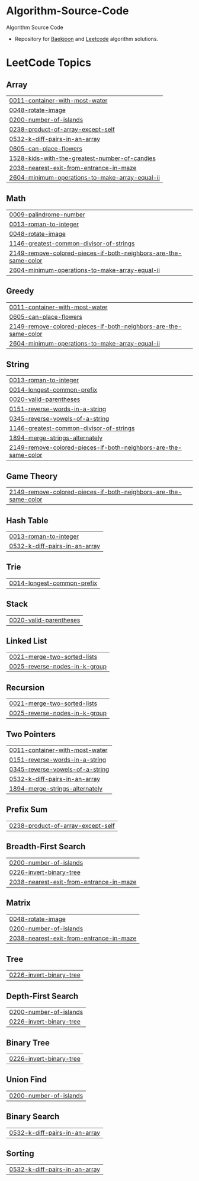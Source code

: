 # Algorithm-Source-Code
Algorithm Source Code


 - Repository for [Baekjoon](https://https://www.acmicpc.net/step) and [Leetcode](https://leetcode.com/) algorithm solutions.

 
<!---LeetCode Topics Start-->
# LeetCode Topics
## Array
|  |
| ------- |
| [0011-container-with-most-water](https://github.com/cocokaribou/Algorithm-Test/tree/master/0011-container-with-most-water) |
| [0048-rotate-image](https://github.com/cocokaribou/Algorithm-Test/tree/master/0048-rotate-image) |
| [0200-number-of-islands](https://github.com/cocokaribou/Algorithm-Test/tree/master/0200-number-of-islands) |
| [0238-product-of-array-except-self](https://github.com/cocokaribou/Algorithm-Test/tree/master/0238-product-of-array-except-self) |
| [0532-k-diff-pairs-in-an-array](https://github.com/cocokaribou/Algorithm-Test/tree/master/0532-k-diff-pairs-in-an-array) |
| [0605-can-place-flowers](https://github.com/cocokaribou/Algorithm-Test/tree/master/0605-can-place-flowers) |
| [1528-kids-with-the-greatest-number-of-candies](https://github.com/cocokaribou/Algorithm-Test/tree/master/1528-kids-with-the-greatest-number-of-candies) |
| [2038-nearest-exit-from-entrance-in-maze](https://github.com/cocokaribou/Algorithm-Test/tree/master/2038-nearest-exit-from-entrance-in-maze) |
| [2604-minimum-operations-to-make-array-equal-ii](https://github.com/cocokaribou/Algorithm-Test/tree/master/2604-minimum-operations-to-make-array-equal-ii) |
## Math
|  |
| ------- |
| [0009-palindrome-number](https://github.com/cocokaribou/Algorithm-Test/tree/master/0009-palindrome-number) |
| [0013-roman-to-integer](https://github.com/cocokaribou/Algorithm-Test/tree/master/0013-roman-to-integer) |
| [0048-rotate-image](https://github.com/cocokaribou/Algorithm-Test/tree/master/0048-rotate-image) |
| [1146-greatest-common-divisor-of-strings](https://github.com/cocokaribou/Algorithm-Test/tree/master/1146-greatest-common-divisor-of-strings) |
| [2149-remove-colored-pieces-if-both-neighbors-are-the-same-color](https://github.com/cocokaribou/Algorithm-Test/tree/master/2149-remove-colored-pieces-if-both-neighbors-are-the-same-color) |
| [2604-minimum-operations-to-make-array-equal-ii](https://github.com/cocokaribou/Algorithm-Test/tree/master/2604-minimum-operations-to-make-array-equal-ii) |
## Greedy
|  |
| ------- |
| [0011-container-with-most-water](https://github.com/cocokaribou/Algorithm-Test/tree/master/0011-container-with-most-water) |
| [0605-can-place-flowers](https://github.com/cocokaribou/Algorithm-Test/tree/master/0605-can-place-flowers) |
| [2149-remove-colored-pieces-if-both-neighbors-are-the-same-color](https://github.com/cocokaribou/Algorithm-Test/tree/master/2149-remove-colored-pieces-if-both-neighbors-are-the-same-color) |
| [2604-minimum-operations-to-make-array-equal-ii](https://github.com/cocokaribou/Algorithm-Test/tree/master/2604-minimum-operations-to-make-array-equal-ii) |
## String
|  |
| ------- |
| [0013-roman-to-integer](https://github.com/cocokaribou/Algorithm-Test/tree/master/0013-roman-to-integer) |
| [0014-longest-common-prefix](https://github.com/cocokaribou/Algorithm-Test/tree/master/0014-longest-common-prefix) |
| [0020-valid-parentheses](https://github.com/cocokaribou/Algorithm-Test/tree/master/0020-valid-parentheses) |
| [0151-reverse-words-in-a-string](https://github.com/cocokaribou/Algorithm-Test/tree/master/0151-reverse-words-in-a-string) |
| [0345-reverse-vowels-of-a-string](https://github.com/cocokaribou/Algorithm-Test/tree/master/0345-reverse-vowels-of-a-string) |
| [1146-greatest-common-divisor-of-strings](https://github.com/cocokaribou/Algorithm-Test/tree/master/1146-greatest-common-divisor-of-strings) |
| [1894-merge-strings-alternately](https://github.com/cocokaribou/Algorithm-Test/tree/master/1894-merge-strings-alternately) |
| [2149-remove-colored-pieces-if-both-neighbors-are-the-same-color](https://github.com/cocokaribou/Algorithm-Test/tree/master/2149-remove-colored-pieces-if-both-neighbors-are-the-same-color) |
## Game Theory
|  |
| ------- |
| [2149-remove-colored-pieces-if-both-neighbors-are-the-same-color](https://github.com/cocokaribou/Algorithm-Test/tree/master/2149-remove-colored-pieces-if-both-neighbors-are-the-same-color) |
## Hash Table
|  |
| ------- |
| [0013-roman-to-integer](https://github.com/cocokaribou/Algorithm-Test/tree/master/0013-roman-to-integer) |
| [0532-k-diff-pairs-in-an-array](https://github.com/cocokaribou/Algorithm-Test/tree/master/0532-k-diff-pairs-in-an-array) |
## Trie
|  |
| ------- |
| [0014-longest-common-prefix](https://github.com/cocokaribou/Algorithm-Test/tree/master/0014-longest-common-prefix) |
## Stack
|  |
| ------- |
| [0020-valid-parentheses](https://github.com/cocokaribou/Algorithm-Test/tree/master/0020-valid-parentheses) |
## Linked List
|  |
| ------- |
| [0021-merge-two-sorted-lists](https://github.com/cocokaribou/Algorithm-Test/tree/master/0021-merge-two-sorted-lists) |
| [0025-reverse-nodes-in-k-group](https://github.com/cocokaribou/Algorithm-Test/tree/master/0025-reverse-nodes-in-k-group) |
## Recursion
|  |
| ------- |
| [0021-merge-two-sorted-lists](https://github.com/cocokaribou/Algorithm-Test/tree/master/0021-merge-two-sorted-lists) |
| [0025-reverse-nodes-in-k-group](https://github.com/cocokaribou/Algorithm-Test/tree/master/0025-reverse-nodes-in-k-group) |
## Two Pointers
|  |
| ------- |
| [0011-container-with-most-water](https://github.com/cocokaribou/Algorithm-Test/tree/master/0011-container-with-most-water) |
| [0151-reverse-words-in-a-string](https://github.com/cocokaribou/Algorithm-Test/tree/master/0151-reverse-words-in-a-string) |
| [0345-reverse-vowels-of-a-string](https://github.com/cocokaribou/Algorithm-Test/tree/master/0345-reverse-vowels-of-a-string) |
| [0532-k-diff-pairs-in-an-array](https://github.com/cocokaribou/Algorithm-Test/tree/master/0532-k-diff-pairs-in-an-array) |
| [1894-merge-strings-alternately](https://github.com/cocokaribou/Algorithm-Test/tree/master/1894-merge-strings-alternately) |
## Prefix Sum
|  |
| ------- |
| [0238-product-of-array-except-self](https://github.com/cocokaribou/Algorithm-Test/tree/master/0238-product-of-array-except-self) |
## Breadth-First Search
|  |
| ------- |
| [0200-number-of-islands](https://github.com/cocokaribou/Algorithm-Test/tree/master/0200-number-of-islands) |
| [0226-invert-binary-tree](https://github.com/cocokaribou/Algorithm-Test/tree/master/0226-invert-binary-tree) |
| [2038-nearest-exit-from-entrance-in-maze](https://github.com/cocokaribou/Algorithm-Test/tree/master/2038-nearest-exit-from-entrance-in-maze) |
## Matrix
|  |
| ------- |
| [0048-rotate-image](https://github.com/cocokaribou/Algorithm-Test/tree/master/0048-rotate-image) |
| [0200-number-of-islands](https://github.com/cocokaribou/Algorithm-Test/tree/master/0200-number-of-islands) |
| [2038-nearest-exit-from-entrance-in-maze](https://github.com/cocokaribou/Algorithm-Test/tree/master/2038-nearest-exit-from-entrance-in-maze) |
## Tree
|  |
| ------- |
| [0226-invert-binary-tree](https://github.com/cocokaribou/Algorithm-Test/tree/master/0226-invert-binary-tree) |
## Depth-First Search
|  |
| ------- |
| [0200-number-of-islands](https://github.com/cocokaribou/Algorithm-Test/tree/master/0200-number-of-islands) |
| [0226-invert-binary-tree](https://github.com/cocokaribou/Algorithm-Test/tree/master/0226-invert-binary-tree) |
## Binary Tree
|  |
| ------- |
| [0226-invert-binary-tree](https://github.com/cocokaribou/Algorithm-Test/tree/master/0226-invert-binary-tree) |
## Union Find
|  |
| ------- |
| [0200-number-of-islands](https://github.com/cocokaribou/Algorithm-Test/tree/master/0200-number-of-islands) |
## Binary Search
|  |
| ------- |
| [0532-k-diff-pairs-in-an-array](https://github.com/cocokaribou/Algorithm-Test/tree/master/0532-k-diff-pairs-in-an-array) |
## Sorting
|  |
| ------- |
| [0532-k-diff-pairs-in-an-array](https://github.com/cocokaribou/Algorithm-Test/tree/master/0532-k-diff-pairs-in-an-array) |
<!---LeetCode Topics End-->